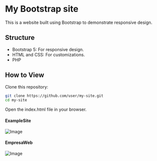 # My Bootstrap site
This is a website built using Bootstrap to demonstrate responsive design.

## Structure
- Bootstrap 5: For responsive design.
- HTML and CSS: For customizations.
- PHP

## How to View
Clone this repository:
```bash
git clone https://github.com/user/my-site.git
cd my-site
```
Open the index.html file in your browser.

#### ExampleSite
![Image](https://github.com/user-attachments/assets/d3acd129-139f-4023-bc32-de7ca397806e)

#### EmpresaWeb
![Image](https://github.com/user-attachments/assets/8b1d145e-4bb0-41eb-8bea-4fc121920334)

